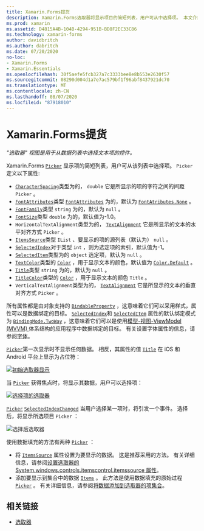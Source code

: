 ```yaml
---
title: Xamarin.Forms提货
description: Xamarin.Forms选取器将显示项目的简短列表，用户可从中选择项。 本文介绍如何使用选取器类从数据列表中选择文本项。
ms.prod: xamarin
ms.assetid: D4815A4B-104B-4294-951B-BD8F2EC33C86
ms.technology: xamarin-forms
author: davidbritch
ms.author: dabritch
ms.date: 07/20/2020
no-loc:
- Xamarin.Forms
- Xamarin.Essentials
ms.openlocfilehash: 30f5aefe5fcb327a7c3333bee8e8b553e2630f57
ms.sourcegitcommit: 08290d004d1a7e7ac579bf1f96abf8437921dc70
ms.translationtype: MT
ms.contentlocale: zh-CN
ms.lasthandoff: 08/07/2020
ms.locfileid: "87918010"
---
```

# <a name="no-locxamarinforms-picker"></a>Xamarin.Forms提货

_"选取器" 视图是用于从数据列表中选择文本项的控件。_

Xamarin.Forms [`Picker`](xref:Xamarin.Forms.Picker) 显示项的简短列表，用户可从该列表中选择项。 `Picker` 定义以下属性:

- [`CharacterSpacing`](xref:Xamarin.Forms.Picker.CharacterSpacing)类型为的， `double` 它是所显示的项的字符之间的间距 `Picker` 。
- [`FontAttributes`](xref:Xamarin.Forms.Picker.FontAttributes)类型 [`FontAttributes`](xref:Xamarin.Forms.FontAttributes) 为的，默认为 [`FontAtributes.None`](xref:Xamarin.Forms.FontAttributes.None) 。
- [`FontFamily`](xref:Xamarin.Forms.Picker.FontFamily)类型 `string` 为的，默认为 `null` 。
- [`FontSize`](xref:Xamarin.Forms.Picker.FontSize)类型 `double` 为的，默认值为-1.0。
- `HorizontalTextAlignment`类型为的， [`TextAlignment`](xref:Xamarin.Forms.TextAlignment) 它是所显示的文本的水平对齐方式 `Picker` 。
- [`ItemsSource`](xref:Xamarin.Forms.Picker.ItemsSource)类型 `IList` 、要显示的项的源列表（默认为） `null` 。
- [`SelectedIndex`](xref:Xamarin.Forms.Picker.SelectedIndex)对于类型 `int` ，则为选定项的索引，默认值为-1。
- [`SelectedItem`](xref:Xamarin.Forms.Picker.SelectedItem)类型为的 `object` 选定项，默认为 `null` 。
- [`TextColor`](xref:Xamarin.Forms.Picker.TextColor)类型的 [`Color`](xref:Xamarin.Forms.Color) ，用于显示文本的颜色，默认值为 [`Color.Default`](xref:Xamarin.Forms.Color.Default) 。
- [`Title`](xref:Xamarin.Forms.Picker.Title)类型 `string` 为的，默认为 `null` 。
- [`TitleColor`](xref:Xamarin.Forms.Picker.TitleColor)类型的 [`Color`](xref:Xamarin.Forms.Color) ，用于显示文本的颜色 `Title` 。
- `VerticalTextAlignment`类型为的， [`TextAlignment`](xref:Xamarin.Forms.TextAlignment) 它是所显示的文本的垂直对齐方式 `Picker` 。

所有属性都是由对象支持的 [`BindableProperty`](xref:Xamarin.Forms.BindableProperty) ，这意味着它们可以采用样式，属性可以是数据绑定的目标。 [`SelectedIndex`](xref:Xamarin.Forms.Picker.SelectedIndex)和 [`SelectedItem`](xref:Xamarin.Forms.Picker.SelectedItem) 属性的默认绑定模式为 [`BindingMode.TwoWay`](xref:Xamarin.Forms.BindingMode.TwoWay) ，这意味着它们可以是使用[模型-视图-ViewModel (MVVM) ](~/xamarin-forms/enterprise-application-patterns/mvvm.md)体系结构的应用程序中数据绑定的目标。 有关设置字体属性的信息，请参阅[字体](~/xamarin-forms/user-interface/text/fonts.md)。

[`Picker`](xref:Xamarin.Forms.Picker)第一次显示时不显示任何数据。 相反，其属性的值 [`Title`](xref:Xamarin.Forms.Picker.Title) 在 iOS 和 Android 平台上显示为占位符：

[![初始选取器显示](images/picker-initial.png)](images/picker-initial-large.png#lightbox "初始选取器显示")

当 [`Picker`](xref:Xamarin.Forms.Picker) 获得焦点时，将显示其数据，用户可以选择项：

[![选择项的选取器](images/picker-selection.png)](images/picker-selection-large.png#lightbox "选择项的选取器")

[`Picker`](xref:Xamarin.Forms.Picker) [`SelectedIndexChanged`](xref:Xamarin.Forms.Picker.SelectedIndexChanged) 当用户选择某一项时，将引发一个事件。 选择后，将显示所选项目 `Picker` ：

![选择后选取器](images/picker-after-selection.png)

使用数据填充的方法有两种 [`Picker`](xref:Xamarin.Forms.Picker) ：

- 将 [`ItemsSource`](xref:Xamarin.Forms.Picker.ItemsSource) 属性设置为要显示的数据。 这是推荐采用的方法。 有关详细信息，请参阅[设置选取器的 System.windows.controls.itemscontrol.itemssource 属性](populating-itemssource.md)。
- 添加要显示到集合中的数据 [`Items`](xref:Xamarin.Forms.Picker.Items) 。 此方法是使用数据填充的原始过程 [`Picker`](xref:Xamarin.Forms.Picker) 。 有关详细信息，请参阅[将数据添加到选取器的项集合](populating-items.md)。

## <a name="related-links"></a>相关链接

- [选取器](xref:Xamarin.Forms.Picker)
